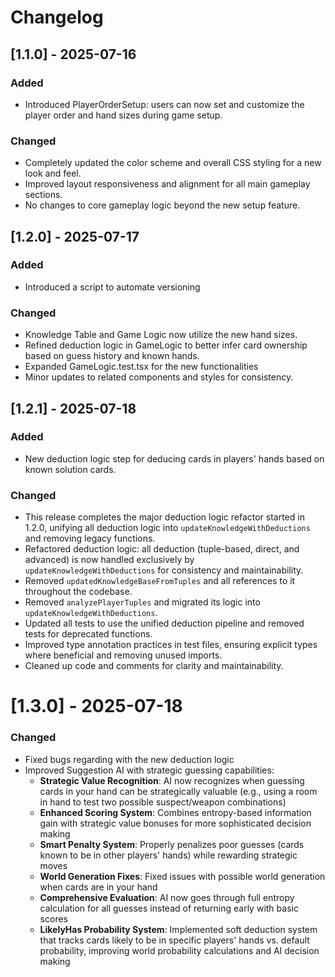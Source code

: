 # Changelog

## [1.1.0] - 2025-07-16
### Added
- Introduced PlayerOrderSetup: users can now set and customize the player order and hand sizes during game setup.

### Changed
- Completely updated the color scheme and overall CSS styling for a new look and feel.
- Improved layout responsiveness and alignment for all main gameplay sections.
- No changes to core gameplay logic beyond the new setup feature. 

## [1.2.0] - 2025-07-17
### Added
- Introduced a script to automate versioning

### Changed
- Knowledge Table and Game Logic now utilize the new hand sizes.
- Refined deduction logic in GameLogic to better infer card ownership based on guess history and known hands.
- Expanded GameLogic.test.tsx for the new functionalities
- Minor updates to related components and styles for consistency.

## [1.2.1] - 2025-07-18
### Added
- New deduction logic step for deducing cards in players' hands based on known solution cards.

### Changed
- This release completes the major deduction logic refactor started in 1.2.0, unifying all deduction logic into `updateKnowledgeWithDeductions` and removing legacy functions.
- Refactored deduction logic: all deduction (tuple-based, direct, and advanced) is now handled exclusively by `updateKnowledgeWithDeductions` for consistency and maintainability.
- Removed `updatedKnowledgeBaseFromTuples` and all references to it throughout the codebase.
- Removed `analyzePlayerTuples` and migrated its logic into `updateKnowledgeWithDeductions`.
- Updated all tests to use the unified deduction pipeline and removed tests for deprecated functions.
- Improved type annotation practices in test files, ensuring explicit types where beneficial and removing unused imports.
- Cleaned up code and comments for clarity and maintainability.

# [1.3.0] - 2025-07-18
### Changed
- Fixed bugs regarding with the new deduction logic
- Improved Suggestion AI with strategic guessing capabilities:
  - **Strategic Value Recognition**: AI now recognizes when guessing cards in your hand can be strategically valuable (e.g., using a room in hand to test two possible suspect/weapon combinations)
  - **Enhanced Scoring System**: Combines entropy-based information gain with strategic value bonuses for more sophisticated decision making
  - **Smart Penalty System**: Properly penalizes poor guesses (cards known to be in other players' hands) while rewarding strategic moves
  - **World Generation Fixes**: Fixed issues with possible world generation when cards are in your hand
  - **Comprehensive Evaluation**: AI now goes through full entropy calculation for all guesses instead of returning early with basic scores
  - **LikelyHas Probability System**: Implemented soft deduction system that tracks cards likely to be in specific players' hands vs. default probability, improving world probability calculations and AI decision making